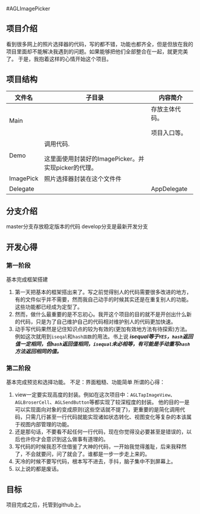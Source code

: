 #AGLImagePicker
## 项目介绍
看到很多网上的照片选择器的代码，写的都不错，功能也都齐全，但是但放在我的项目里面却不能解决我遇到的问题。如果能够把他们全部整合在一起，就更完美了。
于是，我抱着这样的心情开始这个项目。
## 项目结构
文件名 | 子目录 | 内容简介
--- | --- | ---
Main |  | 存放主体代码。</p>项目入口等。
 | Demo | 调用代码.</p>这里面使用封装好的ImagePicker。并实现picker的代理。
 | ImagePick | 照片选择器封装在这个文件件
Delegate |  | AppDelegate
## 分支介绍
master分支存放稳定版本的代码
develop分支是最新开发分支
## 开发心得

### 第一阶段
基本完成框架搭建

1. 第一天把基本的框架搭出来了。写之前觉得别人的代码需要很多改进的地方，有的文件似乎并不需要，然而我自己动手的时候其实还是在重复别人的功能。这些功能都已经成为定型了。
2. 然而，做什么最重要的是不忘初心。我开这个项目的目的就不是开创出什么新的代码，只是为了自己维护自己的代码相对维护别人的代码更加快速。
3. 动手写代码果然是记住知识点的较为有效的(更加有效地方法有待探索)方法。例如这次就用到`iseqal`和`hash函数`的用法。书上说 **_isequal等于`YES`，`hash`返回值一定相同，但`hash`返回值相同，`isequal`未必相等，有可能是手动重写`hash`方法返回相同的值。_**

### 第二阶段
基本完成预览和选择功能。
不足：界面粗糙、功能简单
所谓的心得：

1. view一定要实现高度的封装。例如在这次项目中：`AGLTapImageView`、`AGLBroserCell`、`AGLSendButton`等都实现了较深程度的封装。 他的目的一是可以实现面向对象的变成原则(这些空话就不提了)，更重要的是简化调用代码，只需几行甚至一行代码就能实现诸如状态转化、视图变化等复杂的本该属于视图内部管理的功能。
2. 还是那句话，不要看不起任何一行代码，现在你觉得没必要甚至是错误的，以后也许你才会意识到这么做事有道理的。
3. 写代码的时候我忍不住借鉴了大神的代码，一开始我觉得羞耻，后来我释然了，不会就要问，问了就会了。谁都是一步一步走上来的。
4. 天冷的时候不要写代码，根本写不进去，手抖，脑子集中不到屏幕上。
5. 以上说的都是废话。

## 目标
项目完成之后，托管到github上。